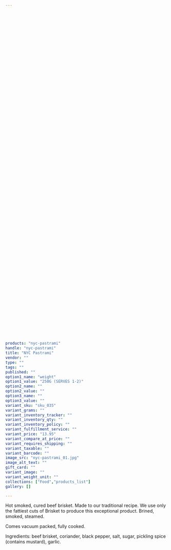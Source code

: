 ```yaml
---
 

 

 

 

 

 

 

 

 

 

 

 

 

 

 

 

 

 

 

 

 

 

 

 

 

 

 

 

 

 

 

 

 

 

 

 

products: "nyc-pastrami"
handle: "nyc-pastrami"
title: "NYC Pastrami"
vendor: ""
type: ""
tags: ""
published: ""
option1_name: "weight"
option1_value: "250G (SERVES 1-2)"
option2_name: ""
option2_value: ""
option3_name: ""
option3_value: ""
variant_sku: "sku_035"
variant_grams: ""
variant_inventory_tracker: ""
variant_inventory_qty: ""
variant_inventory_policy: ""
variant_fulfillment_service: ""
variant_price: "13.95"
variant_compare_at_price: ""
variant_requires_shipping: ""
variant_taxable: ""
variant_barcode: ""
image_src: "nyc-pastrami_01.jpg"
image_alt_text: ""
gift_card: ""
variant_image: ""
variant_weight_unit: ""
collections: ["Food","products_list"]
gallery: []

---
```



Hot smoked, cured beef brisket. Made to our traditional recipe. We use only the fattiest cuts of Brisket to produce this exceptional product. Brined, smoked, steamed.

Comes vacuum packed, fully cooked.

Ingredients: beef brisket, coriander, black pepper, salt, sugar, pickling spice (contains mustard), garlic.

 

 

 

 

 

 

 

 

 

 

 

 


